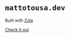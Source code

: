 # `mattotousa.dev`

Built with [Zola](https://www.getzola.org/)

[Check it out](https://mattotousa.dev)
